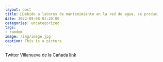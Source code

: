 ```yaml
---
layout: post
title: 📢Debido a labores de mantenimiento en la red de agua, se producirá una interrupción en el suministro, entre las 900 y las 1115...
date: 2022-09-08 03:20:00
categories: uncategorized
tags:
- random
image: /img/image.jpg
caption: This is a picture
---
```

Twitter Villanueva de la Cañada [link](https://twitter.com/AytoVDLCanada/status/1567502738749067266)
